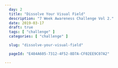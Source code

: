```yaml
---
  day: 2
  title: "Dissolve Your Visual Field"
  description: "7 Week Awareness Challenge Vol 2."
  date: 2019-03-17
  draft: true
  tags: [ "challenge" ]
  categories: [ "challenge" ]

  slug: "dissolve-your-visual-field"

  pageId: "E484A605-7312-4F52-8D7A-CF02EE9C07A2"

---
```

